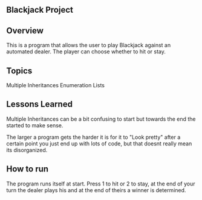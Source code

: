 ## Blackjack Project

## Overview

This is a program that allows the user to play Blackjack against an automated dealer. The player can choose whether to hit or stay.

## Topics

Multiple Inheritances
Enumeration
Lists

## Lessons Learned

Multiple Inheritances can be a bit confusing to start but towards the end the started to make sense.

The larger a program gets the harder it is for it to "Look pretty" after a certain point you just end up with lots of code, but that doesnt really mean its disorganized.


## How to run

The program runs itself at start. Press 1 to hit or 2 to stay, at the end of your turn the dealer plays his and at the end of theirs a winner is determined.
